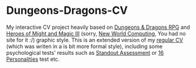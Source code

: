 # Dungeons-Dragons-CV

My interactive CV project heavily based on [Dungeons & Dragons RPG](http://dnd.wizards.com/) and [Heroes of Might and Magic III](https://www.ubisoft.com/pl-pl/game/heroes-of-might-and-magic-3-hd/) (sorry, [New World Computing](https://en.wikipedia.org/wiki/New_World_Computing), You had no site for it :/) graphic style. This is an extended version of my [regular CV]() (which was writen in a is bit more formal style), including some psychological tests' results such as [Standout Assessment](https://standout.tmbc.com/) or [16 Personalities](https://www.16personalities.com/) test etc.
